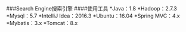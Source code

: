 ###Search Engine搜索引擎
####使用工具
*Java：1.8
*Hadoop：2.7.3
*Mysql：5.7
*IntelliJ Idea：2016.3
*Ubuntu：16.04
*Spring MVC：4.x
*Mybatis：3.x
*Tomcat：8.x
